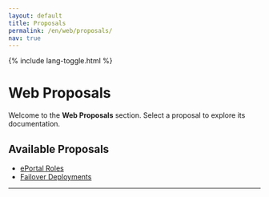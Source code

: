 ```yaml
---
layout: default
title: Proposals
permalink: /en/web/proposals/
nav: true
---
```


{% include lang-toggle.html %}

# Web Proposals

Welcome to the **Web Proposals** section. Select a proposal to explore its documentation.

## Available Proposals
- [ePortal Roles](./ePortal-roles/)
- [Failover Deployments](./failover-deployments/)

---
